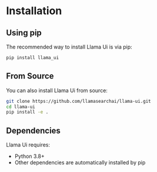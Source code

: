 # Installation

## Using pip

The recommended way to install Llama Ui is via pip:

```bash
pip install llama_ui
```

## From Source

You can also install Llama Ui from source:

```bash
git clone https://github.com/llamasearchai/llama-ui.git
cd llama-ui
pip install -e .
```

## Dependencies

Llama Ui requires:

- Python 3.8+
- Other dependencies are automatically installed by pip

